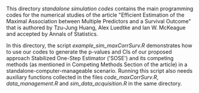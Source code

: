 This directory *standalone simulation codes* contains the main programming codes for the numerical studies of the article
"Efficient Estimation of the Maximal Association between Multiple Predictors and a Survival Outcome" that is authored by Tzu-Jung Huang, Alex Luedtke and Ian W. McKeague
and accepted by Annals of Statistics.

In this directory, the script *example_sim_maxCorrSurv.R* demonstrates how to use our codes to generate the p-values and CIs of our proposed approach Stabilized One-Step Estimator ('SOSE')
and its competing methods (as mentioned in Competing Methods Section of the article) in a standalone-computer-manageable scenario. Running this script also needs auxiliary functions
collected in the files *code_maxCorrSurv.R*, *data_management.R* and *sim_data_acquisition.R* in the same directory.
  